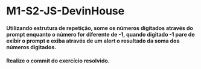# M1-S2-JS-DevinHouse

#### Utilizando estrutura de repetição, some os números digitados através do prompt enquanto o número for diferente de -1, quando digitado -1 pare de exibir o prompt e exiba através de um alert o resultado da soma dos números digitados.

#### Realize o commit do exercício resolvido.